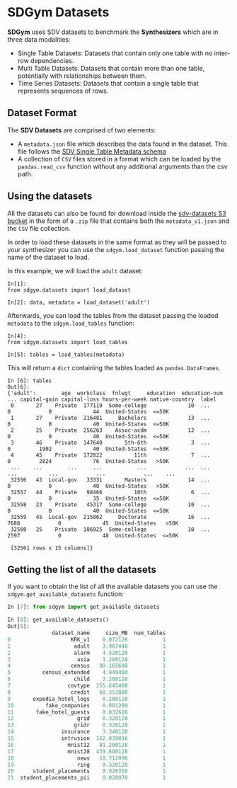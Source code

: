 # SDGym Datasets

**SDGym** uses SDV datasets to benchmark the **Synthesizers** which are in three data modalities:

* Single Table Datasets: Datasets that contain only one table with no inter-row dependencies.
* Multi Table Datasets: Datasets that contain more than one table, potentially with relationships
  between them.
* Time Series Datasets: Datasets that contain a single table that represents sequences of rows.

## Dataset Format

The **SDV Datasets** are comprised of two elements:

* A `metadata.json` file which describes the data found in the dataset. This file follows the
  [SDV Single Table Metadata schema](https://docs.sdv.dev/sdv/single-table-data/data-preparation/single-table-metadata-api)
* A collection of `CSV` files stored in a format which can be loaded by the `pandas.read_csv`
  function without any additional arguments than the csv path.

## Using the datasets

All the datasets can also be found for download inside the [sdv-datasets S3 bucket](
http://sdv-demo-datasets.s3.amazonaws.com) in the form of a `.zip` file that contains
both the `metadata_v1.json` and the `CSV` file collection.

In order to load these datasets in the same format as they will be passed to your synthesizer
you can use the `sdgym.load_dataset` function passing the name of the dataset to load.

In this example, we will load the `adult` dataset:

```python3
In[1]:
from sdgym.datasets import load_dataset

In[2]: data, metadata = load_dataset('adult')
```

Afterwards, you can load the tables from the dataset passing the loaded `metadata` to the
`sdgym.load_tables` function:

```python3
In[4]:
from sdgym.datasets import load_tables

In[5]: tables = load_tables(metadata)
```

This will return a `dict` containing the tables loaded as `pandas.DataFrames`.

```python3
In [6]: tables
Out[6]:
{'adult':        age  workclass  fnlwgt     education  education-num  ... capital-gain capital-loss hours-per-week native-country  label
 0       27    Private  177119  Some-college             10  ...            0            0             44  United-States  <=50K
 1       27    Private  216481     Bachelors             13  ...            0            0             40  United-States  <=50K
 2       25    Private  256263    Assoc-acdm             12  ...            0            0             40  United-States  <=50K
 3       46    Private  147640       5th-6th              3  ...            0         1902             40  United-States  <=50K
 4       45    Private  172822          11th              7  ...            0         2824             76  United-States   >50K
 ...    ...        ...     ...           ...            ...  ...          ...          ...            ...            ...    ...
 32556   43  Local-gov   33331       Masters             14  ...            0            0             40  United-States   >50K
 32557   44    Private   98466          10th              6  ...            0            0             35  United-States  <=50K
 32558   23    Private   45317  Some-college             10  ...            0            0             40  United-States  <=50K
 32559   45  Local-gov  215862     Doctorate             16  ...         7688            0             45  United-States   >50K
 32560   25    Private  186925  Some-college             10  ...         2597            0             48  United-States  <=50K

 [32561 rows x 15 columns]}
```

## Getting the list of all the datasets

If you want to obtain the list of all the available datasets you can use the
`sdgym.get_available_datasets` function:

```python
In [7]: from sdgym import get_available_datasets

In [8]: get_available_datasets()
Out[8]:
              dataset_name     size_MB  num_tables
0                   KRK_v1    0.072128           1
1                    adult    3.907448           1
2                    alarm    4.520128           1
3                     asia    1.280128           1
4                   census   98.165608           1
5          census_extended    4.949400           1
6                    child    3.200128           1
7                  covtype  255.645408           1
8                   credit   68.353808           1
9       expedia_hotel_logs    0.200128           1
10          fake_companies    0.001280           1
11       fake_hotel_guests    0.032628           1
12                    grid    0.320128           1
13                   gridr    0.320128           1
14               insurance    3.340128           1
15               intrusion  162.039016           1
16                 mnist12   81.200128           1
17                 mnist28  439.600128           1
18                    news   18.712096           1
19                    ring    0.320128           1
20      student_placements    0.026358           1
21  student_placements_pii    0.028078           1
```
